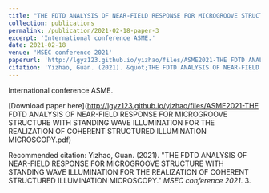 ```yaml
---
title: "THE FDTD ANALYSIS OF NEAR-FIELD RESPONSE FOR MICROGROOVE STRUCTURE WITH STANDING WAVE ILLUMINATION FOR THE REALIZATION OF COHERENT STRUCTURED ILLUMINATION MICROSCOPY"
collection: publications
permalink: /publication/2021-02-18-paper-3
excerpt: 'International conference ASME.'
date: 2021-02-18
venue: 'MSEC conference 2021'
paperurl: 'http://lgyz123.github.io/yizhao/files/ASME2021-THE FDTD ANALYSIS OF NEAR-FIELD RESPONSE FOR MICROGROOVE STRUCTURE WITH STANDING WAVE ILLUMINATION FOR THE REALIZATION OF COHERENT STRUCTURED ILLUMINATION MICROSCOPY.pdf'
citation: 'Yizhao, Guan. (2021). &quot;THE FDTD ANALYSIS OF NEAR-FIELD RESPONSE FOR MICROGROOVE STRUCTURE WITH STANDING WAVE ILLUMINATION FOR THE REALIZATION OF COHERENT STRUCTURED ILLUMINATION MICROSCOPY.&quot; <i>MSEC conference 2021</i>. 3.'
---
```

International conference ASME.

[Download paper here](http://lgyz123.github.io/yizhao/files/ASME2021-THE FDTD ANALYSIS OF NEAR-FIELD RESPONSE FOR MICROGROOVE STRUCTURE WITH STANDING WAVE ILLUMINATION FOR THE REALIZATION OF COHERENT STRUCTURED ILLUMINATION MICROSCOPY.pdf)

Recommended citation: Yizhao, Guan. (2021). "THE FDTD ANALYSIS OF NEAR-FIELD RESPONSE FOR MICROGROOVE STRUCTURE WITH STANDING WAVE ILLUMINATION FOR THE REALIZATION OF COHERENT STRUCTURED ILLUMINATION MICROSCOPY." <i>MSEC conference 2021</i>. 3.